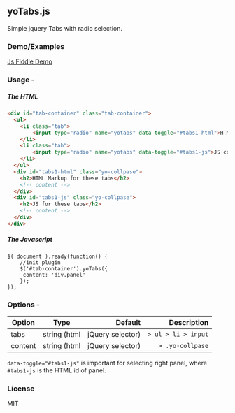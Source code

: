 ## yoTabs.js
Simple jquery Tabs with radio selection.


### Demo/Examples
[Js Fiddle Demo](https://jsfiddle.net/mohandere/tqv5gxbh/17/)

### Usage - 

##### The HTML
```html
<div id="tab-container" class="tab-container">
  <ul>
    <li class="tab">
    	<input type="radio" name="yotabs" data-toggle="#tabs1-html">HTML Markup
    </li>
    <li class="tab">
    	<input type="radio" name="yotabs" data-toggle="#tabs1-js">JS code
    </li>
  </ul>
  <div id="tabs1-html" class="yo-collpase">
    <h2>HTML Markup for these tabs</h2>
    <!-- content -->
  </div>
  <div id="tabs1-js" class="yo-collpase">
    <h2>JS for these tabs</h2>
    <!-- content -->
  </div>
</div>
```

##### The Javascript
```jsvascript
$( document ).ready(function() {
	//init plugin
    $('#tab-container').yoTabs({
     content: 'div.panel'
    });
});
```

### Options - 

| Option        | Type           | Default  | Description |
| ------------- |:-------------:| -----:| -----:|
| tabs      | string (html | jQuery selector)  | `> ul > li > input` | Allows you to select a node for tabs with checkbox|
| content      | string (html | jQuery selector)  | `> .yo-collpase` | Allows you to select a node for collpasible/panel |


`data-toggle="#tabs1-js"` is important for selecting right panel, where `#tabs1-js` is the HTML id of panel.

### License

MIT
